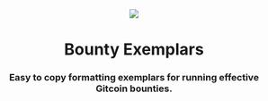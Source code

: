 <div style="text-align: center;"><img src="https://s.gitcoin.co/static/v2/images/presskit/GitCoinLogo.33910fe99508.svg" /></div>
<h1 align="center" style="border-bottom: none;">Bounty Exemplars</h1>
<h3 align="center">Easy to copy formatting exemplars for running effective Gitcoin bounties.</h3>

